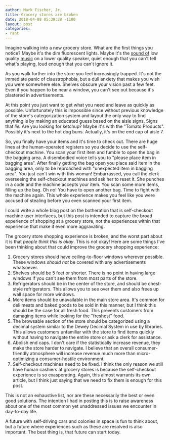 ```yaml
---
author: Mark Fischer, Jr.
title: Grocery stores are broken
date: 2018-04-08 05:39:38 -1100
layout: post
categories:
- rant
---
```

Imagine walking into a new grocery store. What are the first things you notice? Maybe it's the dim fluorescent lights. Maybe it's the [sound of](https://www.youtube.com/watch?v=5fH2FOn1V5g) low quality [music](https://www.youtube.com/watch?v=5fH2FOn1V5g) on a lower quality speaker, quiet enough that you can't tell what's playing, loud enough that you can't ignore it.

As you walk further into the store you feel increasingly trapped. It's not the immediate panic of claustrophobia, but a dull anxiety that makes you wish you were somewhere else. Shelves obscure your vision past a few feet. Even if you happen to be near a window, you can't see out because it's plastered in advertisements.

At this point you just want to get what you need and leave as quickly as possible. Unfortunately this is impossible since without previous knowledge of the store's categorization system and layout the only way to find anything is by making an educated guess based on the aisle signs. Signs that _lie._ Are you looking for ketchup? Maybe it's with the "Tomato Products". Possibly it's next to the hot dog buns. Actually, it's on the end cap of aisle 7.

So, you finally have your items and it's time to check out. There are huge lines at the human-operated registers so you decide to use the self-checkout machine. You scan your first item and fumble to open the bag in the bagging area. A disembodied voice tells you to "please place item in bagging area". After finally getting the bag open you place said item in the bagging area, only to be reproached with "unexpected item in bagging area". You just can't win with this woman! Embarrassed, you call the clerk overseeing the self-checkout machines and ask her to reset it. She punches in a code and the machine accepts your item. You scan some more items, filling up the bag. Oh _no_! You have to open another bag. Time to fight with the machine again. This whole experience makes you feel like you were accused of stealing before you even scanned your first item.

I could write a whole blog post on the botheration that is self-checkout machine user interfaces, but this post is intended to capture the broad experience of shopping at a grocery store, not the experiences within that experience that make it even more aggravating.

The grocery store shopping experience is broken, and the worst part about it is that _people think this is okay_. This is not okay! Here are some things I've been thinking about that could improve the grocery shopping experience:

1. Grocery stores should have ceiling-to-floor windows wherever possible. These windows _should not_ be covered with any advertisements whatsoever.
2. Shelves should be 5 feet or shorter. There is no point in having large windows if you can't see them from most parts of the store.
3. Refrigerators should be in the center of the store, and should be chest-style refrigerators. This allows you to see over them and also frees up wall space for more windows.
4. More items should be unavailable in the main store area. It's common for deli meats and baked goods to be sold in this manner, but I think this should be the case for all fresh food. This prevents customers from damaging items while looking for the "freshest" food.
5. The browsable section of the store should be categorized using a decimal system similar to the Dewey Decimal System in use by libraries. This allows customers unfamiliar with the store to find items quickly without having to navigate the entire store or ask a clerk for assistance.
6. Abolish end caps. I don't care if the statistically increase revenue, they make the store harder to navigate. I believe that an overall consumer-friendly atmosphere will increase revenue much more than micro-optimizing a consumer-hostile environment.
7. Self-checkout machines need to be fixed. I think the only reason we still have human cashiers at grocery stores is because the self-checkout experience is so exasperating. Again, this almost warrants its own article, but I think just saying that we need to fix them is enough for this post.

This is not an exhaustive list, nor are these necessarily the best or even good solutions. The intention I had in posting this is to raise awareness about one of the most common yet unaddressed issues we encounter in day-to-day life.

A future with self-driving cars and colonies in space is fun to think about, but a future where experiences such as these are resolved is also important. The best thing is, that future can start today.